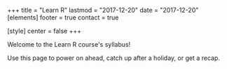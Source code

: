 +++
title = "Learn R" 
lastmod = "2017-12-20" 
date = "2017-12-20" 
[elements] 
footer = true 
contact = true

[style] 
center = false 
+++

Welcome to the Learn R course's syllabus! 

Use this page to power on ahead, catch up after a holiday, or get a recap.
